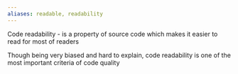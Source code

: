 ```yaml
---
aliases: readable, readability
---
```

Code readability - is a property of source code which makes it easier to read for most of readers

Though being very biased and hard to explain, code readability is one of the most important criteria of code quality